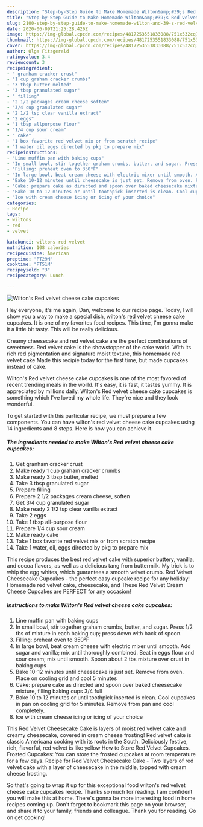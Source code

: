 ```yaml
---
description: "Step-by-Step Guide to Make Homemade Wilton&amp;#39;s Red velvet cheese cake cupcakes"
title: "Step-by-Step Guide to Make Homemade Wilton&amp;#39;s Red velvet cheese cake cupcakes"
slug: 2100-step-by-step-guide-to-make-homemade-wilton-and-39-s-red-velvet-cheese-cake-cupcakes
date: 2020-06-09T21:25:28.426Z
image: https://img-global.cpcdn.com/recipes/4817253551833088/751x532cq70/wiltons-red-velvet-cheese-cake-cupcakes-recipe-main-photo.jpg
thumbnail: https://img-global.cpcdn.com/recipes/4817253551833088/751x532cq70/wiltons-red-velvet-cheese-cake-cupcakes-recipe-main-photo.jpg
cover: https://img-global.cpcdn.com/recipes/4817253551833088/751x532cq70/wiltons-red-velvet-cheese-cake-cupcakes-recipe-main-photo.jpg
author: Olga Fitzgerald
ratingvalue: 3.4
reviewcount: 3
recipeingredient:
- " granham cracker crust"
- "1 cup graham cracker crumbs"
- "3 tbsp butter melted"
- "3 tbsp granulated sugar"
- " filling"
- "2 1/2 packages cream cheese soften"
- "3/4 cup granulated sugar"
- "2 1/2 tsp clear vanilla extract"
- "2 eggs"
- "1 tbsp allpurpose flour"
- "1/4 cup sour cream"
- " cake"
- "1 box favorite red velvet mix or from scratch recipe"
- "1 water oil eggs directed by pkg to prepare mix"
recipeinstructions:
- "Line muffin pan with baking cups"
- "In small bowl, stir together graham crumbs, butter, and sugar. Press 1/2 tbs of mixture in each baking cup; press down with back of spoon."
- "Filling: preheat oven to 350°F"
- "In large bowl, beat cream cheese with electric mixer until smooth. Add sugar and vanilla; mix until thoroughly combined. Beat in eggs flour and sour cream; mix until smooth. Spoon about 2 tbs mixture over crust in baking cups"
- "Bake 10-12 minutes until cheesecake is just set. Remove from oven. Place on cooling grid and cool 5 minutes"
- "Cake: prepare cake as directed and spoon over baked cheesecake mixture, filling baking cups 3/4 full"
- "Bake 10 to 12 minutes or until toothpick inserted is clean. Cool cupcakes in pan on cooling grid for 5 minutes. Remove from pan and cool completely."
- "Ice with cream cheese icing or icing of your choice"
categories:
- Recipe
tags:
- wiltons
- red
- velvet

katakunci: wiltons red velvet 
nutrition: 108 calories
recipecuisine: American
preptime: "PT29M"
cooktime: "PT51M"
recipeyield: "3"
recipecategory: Lunch

---
```



![Wilton&#39;s Red velvet cheese cake cupcakes](https://img-global.cpcdn.com/recipes/4817253551833088/751x532cq70/wiltons-red-velvet-cheese-cake-cupcakes-recipe-main-photo.jpg)

Hey everyone, it's me again, Dan, welcome to our recipe page. Today, I will show you a way to make a special dish, wilton&#39;s red velvet cheese cake cupcakes. It is one of my favorites food recipes. This time, I'm gonna make it a little bit tasty. This will be really delicious.

Creamy cheesecake and red velvet cake are the perfect combinations of sweetness. Red velvet cake is the showstopper of the cake world. With its rich red pigmentation and signature moist texture, this homemade red velvet cake Made this recipie today for the first time, but made cupcakes instead of cake.

Wilton&#39;s Red velvet cheese cake cupcakes is one of the most favored of recent trending meals in the world. It's easy, it is fast, it tastes yummy. It is appreciated by millions daily. Wilton&#39;s Red velvet cheese cake cupcakes is something which I've loved my whole life. They're nice and they look wonderful.


To get started with this particular recipe, we must prepare a few components. You can have wilton&#39;s red velvet cheese cake cupcakes using 14 ingredients and 8 steps. Here is how you can achieve it.

<!--inarticleads1-->

##### The ingredients needed to make Wilton&#39;s Red velvet cheese cake cupcakes:

1. Get  granham cracker crust
1. Make ready 1 cup graham cracker crumbs
1. Make ready 3 tbsp butter, melted
1. Take 3 tbsp granulated sugar
1. Prepare  filling
1. Prepare 2 1/2 packages cream cheese, soften
1. Get 3/4 cup granulated sugar
1. Make ready 2 1/2 tsp clear vanilla extract
1. Take 2 eggs
1. Take 1 tbsp all-purpose flour
1. Prepare 1/4 cup sour cream
1. Make ready  cake
1. Take 1 box favorite red velvet mix or from scratch recipe
1. Take 1 water, oil, eggs directed by pkg to prepare mix


This recipe produces the best red velvet cake with superior buttery, vanilla, and cocoa flavors, as well as a delicious tang from buttermilk. My trick is to whip the egg whites, which guarantees a smooth velvet crumb. Red Velvet Cheesecake Cupcakes - the perfect easy cupcake recipe for any holiday! Homemade red velvet cake, cheesecake, and These Red Velvet Cream Cheese Cupcakes are PERFECT for any occasion! 

<!--inarticleads2-->

##### Instructions to make Wilton&#39;s Red velvet cheese cake cupcakes:

1. Line muffin pan with baking cups
1. In small bowl, stir together graham crumbs, butter, and sugar. Press 1/2 tbs of mixture in each baking cup; press down with back of spoon.
1. Filling: preheat oven to 350°F
1. In large bowl, beat cream cheese with electric mixer until smooth. Add sugar and vanilla; mix until thoroughly combined. Beat in eggs flour and sour cream; mix until smooth. Spoon about 2 tbs mixture over crust in baking cups
1. Bake 10-12 minutes until cheesecake is just set. Remove from oven. Place on cooling grid and cool 5 minutes
1. Cake: prepare cake as directed and spoon over baked cheesecake mixture, filling baking cups 3/4 full
1. Bake 10 to 12 minutes or until toothpick inserted is clean. Cool cupcakes in pan on cooling grid for 5 minutes. Remove from pan and cool completely.
1. Ice with cream cheese icing or icing of your choice


This Red Velvet Cheesecake Cake is layers of moist red velvet cake and creamy cheesecake, covered in cream cheese frosting! Red velvet cake is classic Americana cooking with its roots in the South. Deliciously festive, rich, flavorful, red velvet is like yellow How to Store Red Velvet Cupcakes. Frosted Cupcakes: You can store the frosted cupcakes at room temperature for a few days. Recipe for Red Velvet Cheesecake Cake - Two layers of red velvet cake with a layer of cheesecake in the middle, topped with cream cheese frosting. 

So that's going to wrap it up for this exceptional food wilton&#39;s red velvet cheese cake cupcakes recipe. Thanks so much for reading. I am confident you will make this at home. There's gonna be more interesting food in home recipes coming up. Don't forget to bookmark this page on your browser, and share it to your family, friends and colleague. Thank you for reading. Go on get cooking!
